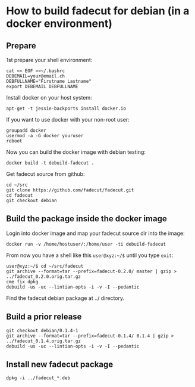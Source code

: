 # How to build fadecut for debian (in a docker environment)

## Prepare

1st prepare your shell environment:

	cat << EOF >>~/.bashrc
	DEBEMAIL=your@email.ch
	DEBFULLNAME="Firstname Lastname"
	export DEBEMAIL DEBFULLNAME


Install docker on your host system:

	apt-get -t jessie-backports install docker.io

If you want to use docker with your non-root user:

	groupadd docker
	usermod -a -G docker youruser
	reboot

Now you can build the docker image with debian testing:

	docker build -t debuild-fadecut .

Get fadecut source from github:

	cd ~/src
	git clone https://github.com/fadecut/fadecut.git
	cd fadecut
	git checkout debian

## Build the package inside the docker image

Login into docker image and map your fadecut source dir into the image:

	docker run -v /home/hostuser/:/home/user -ti debuild-fadecut

From now you have a shell like this `user@xyz:~/$` until you type `exit`:

	user@xyz:~/$ cd ~/src/fadecut
	git archive --format=tar --prefix=fadecut-0.2.0/ master | gzip > ../fadecut_0.2.0.orig.tar.gz
	cme fix dpkg
	debuild -us -uc --lintian-opts -i -v -I --pedantic

Find the fadecut debian package at ../ directory.

## Build a prior release

	git checkout debian/0.1.4-1
	git archive --format=tar --prefix=fadecut-0.1.4/ 0.1.4 | gzip > ../fadecut_0.1.4.orig.tar.gz
	debuild -us -uc --lintian-opts -i -v -I --pedantic

## Install new fadecut package

	dpkg -i ../fadecut_*.deb
